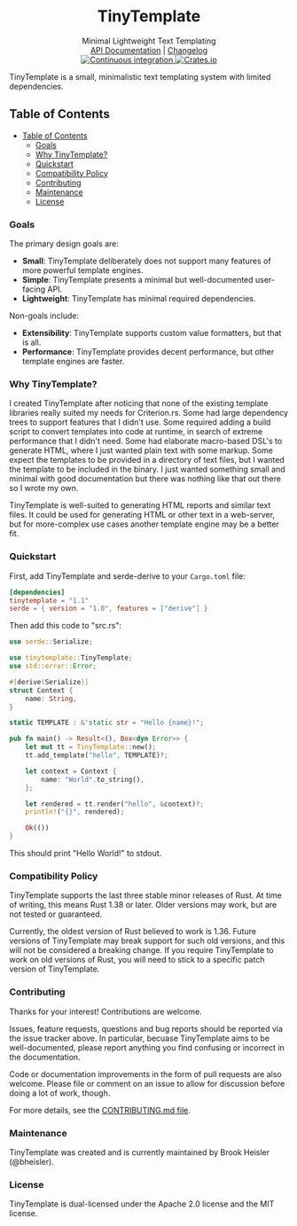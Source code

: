 <h1 align="center">TinyTemplate</h1>

<div align="center">Minimal Lightweight Text Templating</div>

<div align="center">
    <a href="https://docs.rs/tinytemplate/">API Documentation</a>
    |
    <a href="https://github.com/bheisler/TinyTemplate/blob/master/CHANGELOG.md">Changelog</a>
</div>

<div align="center">
    <a href="https://github.com/bheisler/TinyTemplate/actions">
        <img src="https://github.com/bheisler/TinyTemplate/workflows/Continuous%20integration/badge.svg" alt="Continuous integration">
    </a>
    <a href="https://crates.io/crates/tinytemplate">
        <img src="https://img.shields.io/crates/v/tinytemplate.svg" alt="Crates.io">
    </a>
</div>

TinyTemplate is a small, minimalistic text templating system with limited dependencies.

## Table of Contents
- [Table of Contents](#table-of-contents)
  - [Goals](#goals)
  - [Why TinyTemplate?](#why-tinytemplate)
  - [Quickstart](#quickstart)
  - [Compatibility Policy](#compatibility-policy)
  - [Contributing](#contributing)
  - [Maintenance](#maintenance)
  - [License](#license)

### Goals

 The primary design goals are:

 - __Small__: TinyTemplate deliberately does not support many features of more powerful template engines.
 - __Simple__: TinyTemplate presents a minimal but well-documented user-facing API.
 - __Lightweight__: TinyTemplate has minimal required dependencies.

Non-goals include:

- __Extensibility__: TinyTemplate supports custom value formatters, but that is all.
- __Performance__: TinyTemplate provides decent performance, but other template engines are faster.

### Why TinyTemplate?

I created TinyTemplate after noticing that none of the existing template libraries really suited my
needs for Criterion.rs. Some had large dependency trees to support features that I didn't use. Some
required adding a build script to convert templates into code at runtime, in search of extreme
performance that I didn't need. Some had elaborate macro-based DSL's to generate HTML, where I just
wanted plain text with some markup. Some expect the templates to be provided in a directory of text
files, but I wanted the template to be included in the binary. I just wanted something small and 
minimal with good documentation but there was nothing like that out there so I wrote my own.

TinyTemplate is well-suited to generating HTML reports and similar text files. It could be used for
generating HTML or other text in a web-server, but for more-complex use cases another template
engine may be a better fit.

### Quickstart

First, add TinyTemplate and serde-derive to your `Cargo.toml` file:

```toml
[dependencies]
tinytemplate = "1.1"
serde = { version = "1.0", features = ["derive"] }
```

Then add this code to "src.rs":

```rust
use serde::Serialize;

use tinytemplate::TinyTemplate;
use std::error::Error;

#[derive(Serialize)]
struct Context {
    name: String,
}

static TEMPLATE : &'static str = "Hello {name}!";

pub fn main() -> Result<(), Box<dyn Error>> {
    let mut tt = TinyTemplate::new();
    tt.add_template("hello", TEMPLATE)?;

    let context = Context {
        name: "World".to_string(),
    };

    let rendered = tt.render("hello", &context)?;
    println!("{}", rendered);

    Ok(())
}
```

This should print "Hello World!" to stdout.

### Compatibility Policy

TinyTemplate supports the last three stable minor releases of Rust. At time of writing, this means
Rust 1.38 or later. Older versions may work, but are not tested or guaranteed.

Currently, the oldest version of Rust believed to work is 1.36. Future versions of TinyTemplate may
break support for such old versions, and this will not be considered a breaking change. If you
require TinyTemplate to work on old versions of Rust, you will need to stick to a
specific patch version of TinyTemplate.

### Contributing

Thanks for your interest! Contributions are welcome.

Issues, feature requests, questions and bug reports should be reported via the issue tracker above.
In particular, becuase TinyTemplate aims to be well-documented, please report anything you find
confusing or incorrect in the documentation.

Code or documentation improvements in the form of pull requests are also welcome. Please file or
comment on an issue to allow for discussion before doing a lot of work, though.

For more details, see the [CONTRIBUTING.md file](https://github.com/bheisler/TinyTemplate/blob/master/CONTRIBUTING.md).

### Maintenance

TinyTemplate was created and is currently maintained by Brook Heisler (@bheisler).

### License

TinyTemplate is dual-licensed under the Apache 2.0 license and the MIT license.
